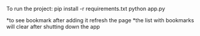 To run the project:
pip install -r requirements.txt
python app.py

*to see bookmark after adding it refresh the page
*the list with bookmarks will clear after shutting down the app
